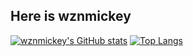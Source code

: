 ## Here is wznmickey

[![wznmickey's GitHub stats](https://github-readme-stats-wznmickey.vercel.app/api?username=wznmickey&count_private=true)](https://github.com/anuraghazra/github-readme-stats)
[![Top Langs](https://github-readme-stats-wznmickey.vercel.app/api/top-langs/?username=wznmickey&layout=compact&count_private=truehide=css,html)](https://github.com/anuraghazra/github-readme-stats)

